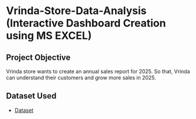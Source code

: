 # Vrinda-Store-Data-Analysis (Interactive Dashboard Creation using MS EXCEL) 
## Project Objective 
Vrinda store wants to create an annual sales report for 2025. So that, Vrinda can understand their customers and grow more sales in 2025.

## Dataset Used
- <a href="https://github.com/Peanut4Butter3Sandwich/Data-Analysis-Dashboard/blob/main/Vrinda%20Store%20Annual%20Report%202025.xlsx">Dataset</a>
